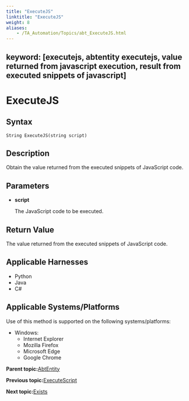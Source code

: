 ```yaml
--- 
title: "ExecuteJS"
linktitle: "ExecuteJS"
weight: 8
aliases: 
    - /TA_Automation/Topics/abt_ExecuteJS.html
---
```

keyword: [executejs, abtentity executejs, value returned from javascript execution, result from executed snippets of javascript]
---

# ExecuteJS

## Syntax

`String ExecuteJS(string script)`

## Description

Obtain the value returned from the executed snippets of JavaScript code.

## Parameters

-   **script**

    The JavaScript code to be executed.


## Return Value

The value returned from the executed snippets of JavaScript code.

## Applicable Harnesses

-   Python
-   Java
-   C\#

## Applicable Systems/Platforms

Use of this method is supported on the following systems/platforms:

-   Windows:
    -   Internet Explorer
    -   Mozilla Firefox
    -   Microsoft Edge
    -   Google Chrome

**Parent topic:**[AbtEntity](/TA_Automation/Topics/abt_AbtEntity.html)

**Previous topic:**[ExecuteScript](/TA_Automation/Topics/abt_Entity_executeScript.html)

**Next topic:**[Exists](/TA_Automation/Topics/abt_Exists.html)


